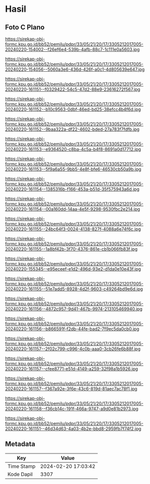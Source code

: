 # Hasil

## Foto C Plano

https://sirekap-obj-formc.kpu.go.id/bb52/pemilu/pdpr/33/05/21/20/17/3305212017005-20240220-154002--f26ef6e4-539b-4afb-88c7-1c111e0a5603.jpg

https://sirekap-obj-formc.kpu.go.id/bb52/pemilu/pdpr/33/05/21/20/17/3305212017005-20240220-154056--5060a3e6-436d-426f-a0c1-4d805639e647.jpg

https://sirekap-obj-formc.kpu.go.id/bb52/pemilu/pdpr/33/05/21/20/17/3305212017005-20240220-161151--f0329422-54c5-47d2-88e9-23616272f567.jpg

https://sirekap-obj-formc.kpu.go.id/bb52/pemilu/pdpr/33/05/21/20/17/3305212017005-20240220-161152--b10c9563-0dbf-46ed-bd25-38efcc4b4f6d.jpg

https://sirekap-obj-formc.kpu.go.id/bb52/pemilu/pdpr/33/05/21/20/17/3305212017005-20240220-161152--9baa322a-df22-4602-bded-27a783f7fdfb.jpg

https://sirekap-obj-formc.kpu.go.id/bb52/pemilu/pdpr/33/05/21/20/17/3305212017005-20240220-161153--e9364520-c8ba-4c5a-b4f8-8691a0d17712.jpg

https://sirekap-obj-formc.kpu.go.id/bb52/pemilu/pdpr/33/05/21/20/17/3305212017005-20240220-161153--5f9a6a55-9bb5-4e8f-bfe6-46530cb50a9b.jpg

https://sirekap-obj-formc.kpu.go.id/bb52/pemilu/pdpr/33/05/21/20/17/3305212017005-20240220-161154--1385316b-f166-453a-b51d-35f575943a6d.jpg

https://sirekap-obj-formc.kpu.go.id/bb52/pemilu/pdpr/33/05/21/20/17/3305212017005-20240220-161154--00a160dd-14aa-4e5f-9298-9530fbc2e214.jpg

https://sirekap-obj-formc.kpu.go.id/bb52/pemilu/pdpr/33/05/21/20/17/3305212017005-20240220-161155--24bc64f3-0024-4138-827f-4088a6e74f6c.jpg

https://sirekap-obj-formc.kpu.go.id/bb52/pemilu/pdpr/33/05/21/20/17/3305212017005-20240220-161155--1a8bf42b-3f70-4376-861e-cb1b066fb83f.jpg

https://sirekap-obj-formc.kpu.go.id/bb52/pemilu/pdpr/33/05/21/20/17/3305212017005-20240220-155345--e95eceef-e1d2-496d-93e2-d1da0e10e43f.jpg

https://sirekap-obj-formc.kpu.go.id/bb52/pemilu/pdpr/33/05/21/20/17/3305212017005-20240220-161155--51e7add5-8928-4d2f-9603-c49264bd9e6d.jpg

https://sirekap-obj-formc.kpu.go.id/bb52/pemilu/pdpr/33/05/21/20/17/3305212017005-20240220-161156--4872c957-9d41-467b-9974-213105469940.jpg

https://sirekap-obj-formc.kpu.go.id/bb52/pemilu/pdpr/33/05/21/20/17/3305212017005-20240220-161156--b866591f-f2db-44fe-bad2-7f9ec5da0cb0.jpg

https://sirekap-obj-formc.kpu.go.id/bb52/pemilu/pdpr/33/05/21/20/17/3305212017005-20240220-161157--2f02c799-c996-4c0b-aaa0-3cb26fe6b88f.jpg

https://sirekap-obj-formc.kpu.go.id/bb52/pemilu/pdpr/33/05/21/20/17/3305212017005-20240220-161157--cfee8771-e51d-4149-a259-32f98a1b5926.jpg

https://sirekap-obj-formc.kpu.go.id/bb52/pemilu/pdpr/33/05/21/20/17/3305212017005-20240220-161157--f367a92e-3f6e-43c6-819d-81aec7ac78f1.jpg

https://sirekap-obj-formc.kpu.go.id/bb52/pemilu/pdpr/33/05/21/20/17/3305212017005-20240220-161158--f36cb14c-191f-466a-9747-a9d0e81b2973.jpg

https://sirekap-obj-formc.kpu.go.id/bb52/pemilu/pdpr/33/05/21/20/17/3305212017005-20240220-161151--46d34d63-4a03-4b2e-bbd8-2959fb7f74f2.jpg


## Metadata

| Key        | Value               |
| ---------- | ------------------- |
| Time Stamp | 2024-02-20 17:03:42 |
| Kode Dapil | 3307                |



